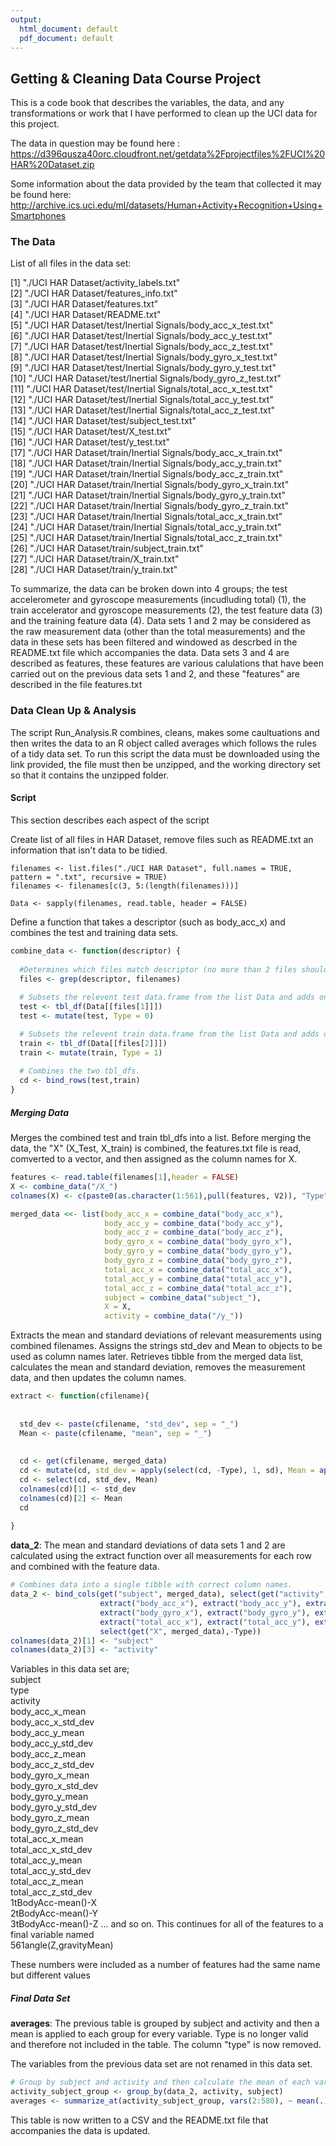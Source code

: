 ```yaml
---
output:
  html_document: default
  pdf_document: default
---
```

Getting & Cleaning Data Course Project
----------
This is a code book that describes the variables, the data, and any transformations or work that I have performed to clean up the UCI data for this project.

The data in question may be found here :
https://d396qusza40orc.cloudfront.net/getdata%2Fprojectfiles%2FUCI%20HAR%20Dataset.zip

Some information about the data provided by the team that collected it may be found here:
http://archive.ics.uci.edu/ml/datasets/Human+Activity+Recognition+Using+Smartphones

### The Data

List of all files in the data set:

 [1] "./UCI HAR Dataset/activity_labels.txt"                         
 [2] "./UCI HAR Dataset/features_info.txt"                           
 [3] "./UCI HAR Dataset/features.txt"                                
 [4] "./UCI HAR Dataset/README.txt"                                  
 [5] "./UCI HAR Dataset/test/Inertial Signals/body_acc_x_test.txt"   
 [6] "./UCI HAR Dataset/test/Inertial Signals/body_acc_y_test.txt"   
 [7] "./UCI HAR Dataset/test/Inertial Signals/body_acc_z_test.txt"   
 [8] "./UCI HAR Dataset/test/Inertial Signals/body_gyro_x_test.txt"  
 [9] "./UCI HAR Dataset/test/Inertial Signals/body_gyro_y_test.txt"  
[10] "./UCI HAR Dataset/test/Inertial Signals/body_gyro_z_test.txt"  
[11] "./UCI HAR Dataset/test/Inertial Signals/total_acc_x_test.txt"  
[12] "./UCI HAR Dataset/test/Inertial Signals/total_acc_y_test.txt"  
[13] "./UCI HAR Dataset/test/Inertial Signals/total_acc_z_test.txt"  
[14] "./UCI HAR Dataset/test/subject_test.txt"                       
[15] "./UCI HAR Dataset/test/X_test.txt"                             
[16] "./UCI HAR Dataset/test/y_test.txt"                             
[17] "./UCI HAR Dataset/train/Inertial Signals/body_acc_x_train.txt" <br/>
[18] "./UCI HAR Dataset/train/Inertial Signals/body_acc_y_train.txt"   
[19] "./UCI HAR Dataset/train/Inertial Signals/body_acc_z_train.txt" <br/> 
[20] "./UCI HAR Dataset/train/Inertial Signals/body_gyro_x_train.txt"   
[21] "./UCI HAR Dataset/train/Inertial Signals/body_gyro_y_train.txt"  
[22] "./UCI HAR Dataset/train/Inertial Signals/body_gyro_z_train.txt" <br/> 
[23] "./UCI HAR Dataset/train/Inertial Signals/total_acc_x_train.txt" <br/> 
[24] "./UCI HAR Dataset/train/Inertial Signals/total_acc_y_train.txt" <br/> 
[25] "./UCI HAR Dataset/train/Inertial Signals/total_acc_z_train.txt" <br/> 
[26] "./UCI HAR Dataset/train/subject_train.txt"                       
[27] "./UCI HAR Dataset/train/X_train.txt"                            
[28] "./UCI HAR Dataset/train/y_train.txt"  

To summarize, the data can be broken down into 4 groups; the test accelerometer and gyroscope measurements (incudluding total) (1), the train accelerator and gyroscope measurements (2), the test feature data (3) and the training feature data (4). 
Data sets 1 and 2 may be considered as the raw measurement data (other than the total measurements) and the data in these sets has been filtered and windowed as descrbed in the README.txt file which accompanies the data.
Data sets 3 and 4 are described as features, these features are various calulations that have been carried out on the previous data sets 1 and 2, and these "features" are described in the file features.txt


### Data Clean Up & Analysis

The script Run_Analysis.R combines, cleans, makes some caultuations and then writes the data to an R object called averages which follows the rules of a tidy data set.
To run this script the data must be downloaded using the link provided, the file must then be unzipped, and the working directory set so that it contains the unzipped folder.
  
#### Script

This section describes each aspect of the script


Create list of all files in HAR Dataset, remove files such as README.txt an information that isn't data to be tidied. 

```
filenames <- list.files("./UCI HAR Dataset", full.names = TRUE, pattern = ".txt", recursive = TRUE)  
filenames <- filenames[c(3, 5:(length(filenames)))]  
  
Data <- sapply(filenames, read.table, header = FALSE)
```

Define a function that takes a descriptor (such as body_acc_x) and combines the test and training data sets.

```R
combine_data <- function(descriptor) {
  
  #Determines which files match descriptor (no more than 2 files should match).    
  files <- grep(descriptor, filenames)
  
  # Subsets the relevent test data.frame from the list Data and adds on Type 0 (represents test).  
  test <- tbl_df(Data[[files[1]]])
  test <- mutate(test, Type = 0)

  # Subsets the relevent train data.frame from the list Data and adds on Type 1 (represents train).
  train <- tbl_df(Data[[files[2]]])
  train <- mutate(train, Type = 1)
  
  # Combines the two tbl_dfs.
  cd <- bind_rows(test,train) 
}
```

##### Merging Data

Merges the combined test and train tbl_dfs into a list.
Before merging the data, the "X" (X_Test, X_train) is combined, the features.txt file is read, comverted to a vector, and then assigned as the column names for X.

```R
features <- read.table(filenames[1],header = FALSE)
X <- combine_data("/X_")
colnames(X) <- c(paste0(as.character(1:561),pull(features, V2)), "Type")

merged_data <<- list(body_acc_x = combine_data("body_acc_x"),  
                     body_acc_y = combine_data("body_acc_y"),  
                     body_acc_z = combine_data("body_acc_z"),  
                     body_gyro_x = combine_data("body_gyro_x"),  
                     body_gyro_y = combine_data("body_gyro_y"),  
                     body_gyro_z = combine_data("body_gyro_z"),  
                     total_acc_x = combine_data("total_acc_x"),  
                     total_acc_y = combine_data("total_acc_y"),  
                     total_acc_z = combine_data("total_acc_z"),  
                     subject = combine_data("subject_"),  
                     X = X,  
                     activity = combine_data("/y_"))
```


Extracts the mean and standard deviations of relevant measurements using combined filenames.
Assigns the strings std_dev and Mean to objects to be used as column names later.
Retrieves tibble from the merged data list, calculates the mean and standard deviation,
removes the measurement data, and then updates the column names.

```R
extract <- function(cfilename){
  
 
  std_dev <- paste(cfilename, "std_dev", sep = "_")
  Mean <- paste(cfilename, "mean", sep = "_")
  
 
  cd <- get(cfilename, merged_data)
  cd <- mutate(cd, std_dev = apply(select(cd, -Type), 1, sd), Mean = apply(select(cd, -Type), 1, mean))
  cd <- select(cd, std_dev, Mean)
  colnames(cd)[1] <- std_dev
  colnames(cd)[2] <- Mean
  cd
  
}
```

**data_2**:
The mean and standard deviations of data sets 1 and 2 are calculated using the extract function over all measurements for each row and combined with the feature data.

```R
# Combines data into a single tibble with correct column names.
data_2 <- bind_cols(get("subject", merged_data), select(get("activity", merged_data), V1),
                    extract("body_acc_x"), extract("body_acc_y"), extract("body_acc_z"),
                    extract("body_gyro_x"), extract("body_gyro_y"), extract("body_gyro_z"),
                    extract("total_acc_x"), extract("total_acc_y"), extract("total_acc_z"),
                    select(get("X", merged_data),-Type))
colnames(data_2)[1] <- "subject"
colnames(data_2)[3] <- "activity"
```


Variables in this data set are;  
subject  
type   
activity  
body_acc_x_mean  
body_acc_x_std_dev  
body_acc_y_mean  
body_acc_y_std_dev  
body_acc_z_mean  
body_acc_z_std_dev  
body_gyro_x_mean  
body_gyro_x_std_dev  
body_gyro_y_mean  
body_gyro_y_std_dev  
body_gyro_z_mean  
body_gyro_z_std_dev  
total_acc_x_mean  
total_acc_x_std_dev  
total_acc_y_mean  
total_acc_y_std_dev  
total_acc_z_mean  
total_acc_z_std_dev  
1tBodyAcc-mean()-X  
2tBodyAcc-mean()-Y  
3tBodyAcc-mean()-Z ... and so on. This continues for all of the features to a final variable named   <br/> 
561angle(Z,gravityMean)

These numbers were included as a number of features had the same name but different values


##### Final Data Set

**averages**:
The previous table is grouped by subject and activity and then a mean is applied to each group for every variable. Type is no longer valid and therefore not included in the table. The column "type" is now removed.

The variables from the previous data set are not renamed in this data set.

```R
# Group by subject and activity and then calculate the mean of each variable for each subject activity group
activity_subject_group <- group_by(data_2, activity, subject)
averages <- summarize_at(activity_subject_group, vars(2:580), ~ mean(.))
```

This table is now written to a CSV and the README.txt file that accompanies the data is updated.


